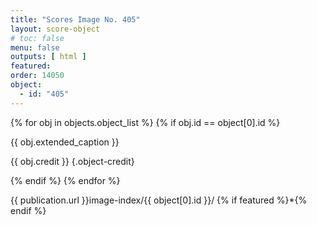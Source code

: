 ```yaml
---
title: "Scores Image No. 405"
layout: score-object
# toc: false
menu: false
outputs: [ html ]
featured: 
order: 14050
object:
  - id: "405"
---
```


{% for obj in objects.object_list %}
{% if obj.id == object[0].id %}

{{ obj.extended_caption }}

{{ obj.credit }} {.object-credit}

{% endif %}
{% endfor %}

<div class="object-credit object-url is-print-only">

{{ publication.url }}image-index/{{ object[0].id }}/ {% if featured %}*{% endif %}

</div>
